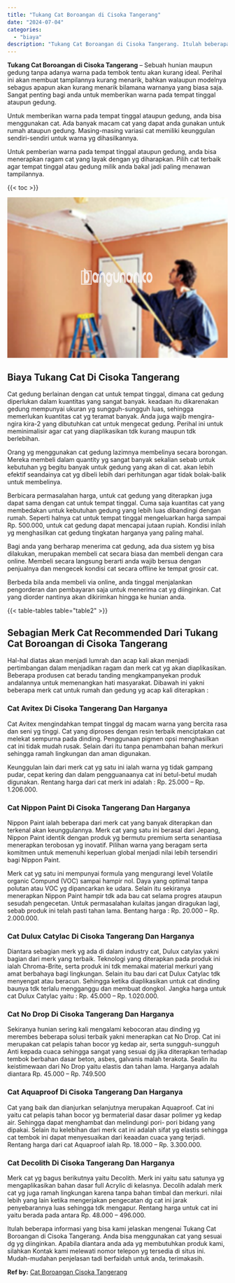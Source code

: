 ```yaml
---
title: "Tukang Cat Boroangan di Cisoka Tangerang"
date: "2024-07-04"
categories: 
  - "biaya"
description: "Tukang Cat Boroangan di Cisoka Tangerang. Itulah beberapa informasi yang bisa kami jelaskan mengenai Tukang Cat Boroangan di Cisoka Tangerang. Anda bisa meng..."
---
```


**Tukang Cat Boroangan di Cisoka Tangerang** – Sebuah hunian maupun gedung tanpa adanya warna pada tembok tentu akan kurang ideal. Perihal ini akan membuat tampilannya kurang menarik, bahkan walaupun modelnya sebagus apapun akan kurang menarik bilamana warnanya yang biasa saja. Sangat penting bagi anda untuk memberikan warna pada tempat tinggal ataupun gedung.

Untuk memberikan warna pada tempat tinggal ataupun gedung, anda bisa menggunakan cat. Ada banyak macam cat yang dapat anda gunakan untuk rumah ataupun gedung. Masing-masing variasi cat memiliki keunggulan sendiri-sendiri untuk warna yg dihasilkannya.

Untuk pemberian warna pada tempat tinggal ataupun gedung, anda bisa menerapkan ragam cat yang layak dengan yg diharapkan. Pilih cat terbaik agar tempat tinggal atau gedung milik anda bakal jadi paling menawan tampilannya.

{{< toc >}}

![Tukang Cat Boroangan di Cisoka Tangerang](/images/jasa-cat-murah08.png)

## Biaya Tukang Cat Di Cisoka Tangerang

Cat gedung berlainan dengan cat untuk tempat tinggal, dimana cat gedung diperlukan dalam kuantitas yang sangat banyak. keadaan itu dikarenakan gedung mempunyai ukuran yg sungguh-sungguh luas, sehingga memerlukan kuantitas cat yg teramat banyak. Anda juga wajib mengira-ngira kira-2 yang dibutuhkan cat untuk mengecat gedung. Perihal ini untuk meminimalisir agar cat yang diaplikasikan tdk kurang maupun tdk berlebihan.

Orang yg menggunakan cat gedung lazimnya membelinya secara borongan. Mereka membeli dalam quantity yg sangat banyak sekalian sebab untuk kebutuhan yg begitu banyak untuk gedung yang akan di cat. akan lebih efektif seandainya cat yg dibeli lebih dari perhitungan agar tidak bolak-balik untuk membelinya.

Berbicara permasalahan harga, untuk cat gedung yang diterapkan juga dapat sama dengan cat untuk tempat tinggal. Cuma saja kuantitas cat yang membedakan untuk kebutuhan gedung yang lebih luas dibandingi dengan rumah. Seperti halnya cat untuk tempat tinggal mengeluarkan harga sampai Rp. 500.000, untuk cat gedung dapat mencapai jutaan rupiah. Kondisi inilah yg menghasilkan cat gedung tingkatan harganya yang paling mahal.

Bagi anda yang berharap menerima cat gedung, ada dua sistem yg bisa dilakukan, merupakan membeli cat secara biasa dan membeli dengan cara online. Membeli secara langsung berarti anda wajib bersua dengan penjualnya dan mengecek kondisi cat secara offline ke tempat grosir cat.

Berbeda bila anda membeli via online, anda tinggal menjalankan pengorderan dan pembayaran saja untuk menerima cat yg diinginkan. Cat yang diorder nantinya akan dikirimkan hingga ke hunian anda.

{{< table-tables table="table2" >}}

## Sebagian Merk Cat Recommended Dari Tukang Cat Boroangan di Cisoka Tangerang

Hal-hal diatas akan menjadi lumrah dan acap kali akan menjadi pertimbangan dalam menjadikan ragam dan merk cat yg akan diaplikasikan. Beberapa produsen cat beradu tanding mengkampanyekan produk andalannya untuk memenangkan hati masyarakat. Dibawah ini yakni beberapa merk cat untuk rumah dan gedung yg acap kali diterapkan :

### Cat Avitex Di Cisoka Tangerang Dan Harganya

Cat Avitex mengindahkan tempat tinggal dg macam warna yang bercita rasa dan seni yg tinggi. Cat yang diproses dengan resin terbaik menciptakan cat melekat sempurna pada dinding. Penggunaan pigmen opsi menghasilkan cat ini tidak mudah rusak. Selain dari itu tanpa penambahan bahan merkuri sehingga ramah lingkungan dan aman digunakan.

Keunggulan lain dari merk cat yg satu ini ialah warna yg tidak gampang pudar, cepat kering dan dalam pengguanaanya cat ini betul-betul mudah digunakan. Rentang harga dari cat merk ini adalah : Rp. 25.000 – Rp. 1.206.000.

### Cat Nippon Paint Di Cisoka Tangerang Dan Harganya

Nippon Paint ialah beberapa dari merk cat yang banyak diterapkan dan terkenal akan keunggulannya. Merk cat yang satu ini berasal dari Jepang, Nippon Paint identik dengan produk yg bermutu premium serta senantiasa menerapkan terobosan yg inovatif. Pilihan warna yang beragam serta komitmen untuk memenuhi keperluan global menjadi nilai lebih tersendiri bagi Nippon Paint.

Merk cat yg satu ini mempunyai formula yang mengurangi level Volatile organic Compund (VOC) sampai hampir nol. Daya yang optimal tanpa polutan atau VOC yg dipancarkan ke udara. Selain itu sekiranya menerapkan Nippon Paint hampir tdk ada bau cat selama progres ataupun sesudah pengecetan. Untuk permasalahan kulaitas jangan diragukan lagi, sebab produk ini telah pasti tahan lama. Bentang harga : Rp. 20.000 – Rp. 2.000.000.

### Cat Dulux Catylac Di Cisoka Tangerang Dan Harganya

Diantara sebagian merk yg ada di dalam industry cat, Dulux catylax yakni bagian dari merk yang terbaik. Teknologi yang diterapkan pada produk ini ialah Chroma-Brite, serta produk ini tdk memakai material merkuri yang amat berbahaya bagi lingkungan. Selain itu bau dari cat Dulux Catylac tdk menyengat atau beracun. Sehingga ketika diaplikasikan untuk cat dinding baunya tdk terlalu mengganggu dan membuat dongkol. Jangka harga untuk cat Dulux Catylac yaitu : Rp. 45.000 – Rp. 1.020.000.

### Cat No Drop Di Cisoka Tangerang Dan Harganya

Sekiranya hunian sering kali mengalami kebocoran atau dinding yg merembes beberapa solusi terbaik yakni menerapkan cat No Drop. Cat ini merupakan cat pelapis tahan bocor yg kedap air, serta sungguh-sungguh Anti kepada cuaca sehingga sangat yang sesuai dg jika diterapkan terhadap tembok berbahan dasar beton, asbes, galvanis malah terakota. Sealin itu keistimewaan dari No Drop yaitu elastis dan tahan lama. Harganya adalah diantara Rp. 45.000 – Rp. 749.500

### Cat Aquaproof Di Cisoka Tangerang Dan Harganya

Cat yang baik dan dianjurkan selanjutnya merupakan Aquaproof. Cat ini yaitu cat pelapis tahan bocor yg bermaterial dasar dasar polimer yg kedap air. Sehingga dapat menghambat dan melindungi pori- pori bidang yang dipakai. Selain itu kelebihan dari merk cat ini adalah sifat yg elastis sehingga cat tembok ini dapat menyesuaikan dari keaadan cuaca yang terjadi. Rentang harga dari cat Aquaproof ialah Rp. 18.000 – Rp. 3.300.000.

### Cat Decolith Di Cisoka Tangerang Dan Harganya

Merk cat yg bagus berikutnya yaitu Decolith. Merk ini yaitu satu satunya yg mengaplikasikan bahan dasar full Acrylic di kelasnya. Decolih adalah merk cat yg juga ramah lingkungan karena tanpa bahan timbal dan merkuri. nilai lebih yang lain ketika mengerjakan pengecatan dg cat ini jarak penyebarannya luas sehingga tdk mengapur. Rentang harga untuk cat ini yaitu berada pada antara Rp. 48.000 – 496.000.

Itulah beberapa informasi yang bisa kami jelaskan mengenai Tukang Cat Boroangan di Cisoka Tangerang. Anda bisa menggunakan cat yang sesuai dg yg diinginkan. Apabila diantara anda ada yg membutuhkan produk kami, silahkan Kontak kami melewati nomor telepon yg tersedia di situs ini. Mudah-mudahan penjelasan tadi berfaidah untuk anda, terimakasih.

**Ref by:** [Cat Boroangan Cisoka Tangerang](https://id.wikipedia.org/wiki/Cat)
